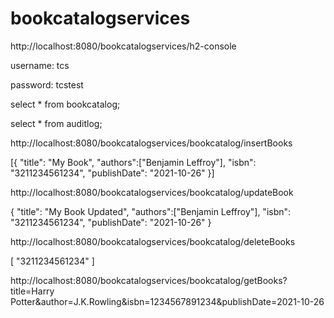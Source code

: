 # bookcatalogservices

http://localhost:8080/bookcatalogservices/h2-console

username: tcs

password: tcstest

select * from bookcatalog;

select * from auditlog;

http://localhost:8080/bookcatalogservices/bookcatalog/insertBooks


[{
  "title": "My Book",
  "authors":["Benjamin Leffroy"],
  "isbn": "3211234561234",
  "publishDate": "2021-10-26"
}]

http://localhost:8080/bookcatalogservices/bookcatalog/updateBook


{
  "title": "My Book Updated",
  "authors":["Benjamin Leffroy"],
  "isbn": "3211234561234",
  "publishDate": "2021-10-26"
}

http://localhost:8080/bookcatalogservices/bookcatalog/deleteBooks


[
"3211234561234"
]


http://localhost:8080/bookcatalogservices/bookcatalog/getBooks?title=Harry Potter&author=J.K.Rowling&isbn=1234567891234&publishDate=2021-10-26

